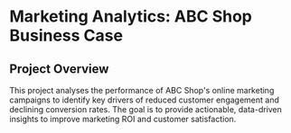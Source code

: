 # Marketing Analytics: ABC Shop Business Case
## Project Overview
This project analyses the performance of ABC Shop's online marketing campaigns to identify key drivers of reduced customer engagement and declining conversion rates. The goal is to provide actionable, data-driven insights to improve marketing ROI and customer satisfaction.
